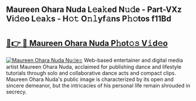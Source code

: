 ## Maureen Ohara Nuda L𝚎a𝚔ed N𝚞𝚍e - Part-VXz Vi𝚍𝚎o L𝚎a𝚔s - H𝚘𝚝 O𝚗𝚕yf𝚊ns P𝚑𝚘tos f11Bd

# <h2><a href="http://kfeb6y.oniu.top/?m=Maureen+Ohara+Nuda">🔗👉 🔴 Maureen Ohara Nuda P𝚑ot𝚘𝚜 V𝚒d𝚎o</a></h2>

[![Maureen Ohara Nuda Nu𝚍e𝚜](https://i.imgur.com/0qMVB7G.gif)](http://kfeb6y.oniu.top/?m=Maureen+Ohara+Nuda)
Web-based entertainer and digital media artist Maureen Ohara Nuda, acclaimed for publishing dance and lifestyle tutorials through solo and collaborative dance acts and compact clips. Maureen Ohara Nuda's public image is characterized by its open and sincere demeanor, but the intricacies of his personal life remain shrouded in secrecy.  
